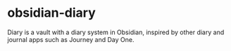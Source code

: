 # obsidian-diary
Diary is a vault with a diary system in Obsidian, inspired by other diary and journal apps such as Journey and Day One.
